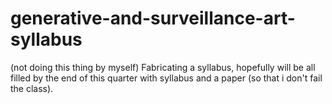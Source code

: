 # generative-and-surveillance-art-syllabus
(not doing this thing by myself) Fabricating a syllabus, hopefully will be all filled by the end of this quarter with syllabus and a paper (so that i don't fail the class).
